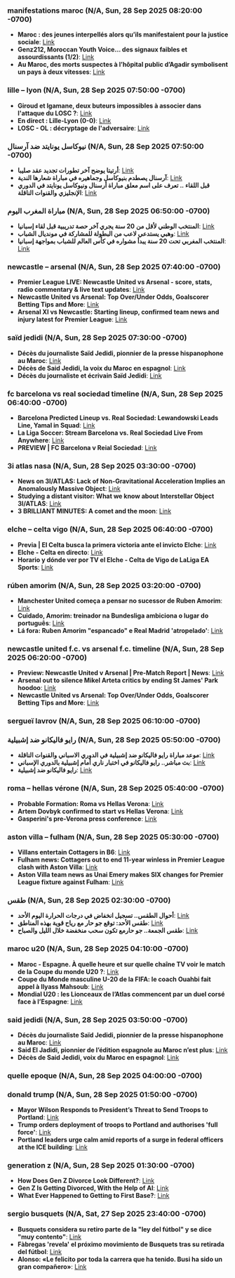 ### manifestations maroc (N/A, Sun, 28 Sep 2025 08:20:00 -0700)

- **Maroc : des jeunes interpellés alors qu’ils manifestaient pour la justice sociale**: [Link](https://www.ouest-france.fr/monde/maroc/maroc-des-jeunes-interpelles-alors-quils-manifestaient-pour-la-justice-sociale-e026d5e4-9c19-11f0-b811-6c36c51f00fc)
- **Genz212, Moroccan Youth Voice... des signaux faibles et assourdissants (1/2)**: [Link](https://medias24.com/2025/09/25/genz212-moroccan-youth-voice-un-signaux-faibles-et-assourdissants-1-2/)
- **Au Maroc, des morts suspectes à l’hôpital public d’Agadir symbolisent un pays à deux vitesses**: [Link](https://www.lemonde.fr/afrique/article/2025/09/23/au-maroc-des-morts-suspectes-a-l-hopital-public-d-agadir-symbolisent-un-pays-a-deux-vitesses_6642488_3212.html)


### lille – lyon (N/A, Sun, 28 Sep 2025 07:50:00 -0700)

- **Giroud et Igamane, deux buteurs impossibles à associer dans l'attaque du LOSC ?**: [Link](https://www.lequipe.fr/Football/Article/Giroud-et-igamane-deux-buteurs-impossibles-a-associer-dans-l-attaque-du-losc/1597258)
- **En direct : Lille-Lyon (0-0)**: [Link](https://www.sofoot.com/articles/en-direct-lille-lyon-2025)
- **LOSC - OL : décryptage de l'adversaire**: [Link](https://www.ol.fr/fr/actualites/losc-ol-decryptage-de-l-adversaire)


### نيوكاسل يونايتد ضد آرسنال (N/A, Sun, 28 Sep 2025 07:50:00 -0700)

- **أرتيتا يوضح آخر تطورات تجديد عقد صليبا**: [Link](https://24.ae/article/920472/%D8%A3%D8%B1%D8%AA%D9%8A%D8%AA%D8%A7-%D9%8A%D9%88%D8%B6%D8%AD-%D8%A2%D8%AE%D8%B1-%D8%AA%D8%B7%D9%88%D8%B1%D8%A7%D8%AA-%D8%AA%D8%AC%D8%AF%D9%8A%D8%AF-%D8%B9%D9%82%D8%AF-%D8%B5%D9%84%D9%8A%D8%A8%D8%A7)
- **آرسنال يصطدم بنيوكاسل وجماهيره في مباراة شعارها الندية**: [Link](https://www.beinsports.com/ar-mena/%D9%83%D8%B1%D8%A9-%D8%A7%D9%84%D9%82%D8%AF%D9%85/%D8%A7%D9%84%D8%AF%D9%88%D8%B1%D9%8A-%D8%A7%D9%84%D8%A5%D9%86%D8%AC%D9%84%D9%8A%D8%B2%D9%8A-%D8%A7%D9%84%D9%85%D9%85%D8%AA%D8%A7%D8%B2/%D8%A7%D9%84%D8%A3%D8%AE%D8%A8%D8%A7%D8%B1-%D8%A7%D9%84%D9%81%D9%8A%D8%AF%D9%8A%D9%88/%D8%A2%D8%B1%D8%B3%D9%86%D8%A7%D9%84-%D9%8A%D8%B5%D8%B7%D8%AF%D9%85-%D8%A8%D9%86%D9%8A%D9%88%D9%83%D8%A7%D8%B3%D9%84-%D9%88%D8%AC%D9%85%D8%A7%D9%87%D9%8A%D8%B1%D9%87-%D9%81%D9%8A-%D9%85%D8%A8%D8%A7%D8%B1%D8%A7%D8%A9-%D8%B4%D8%B9%D8%A7%D8%B1%D9%87%D8%A7-%D8%A7%D9%84%D9%86%D8%AF%D9%8A%D8%A9-2025-09-28)
- **قبل اللقاء .. تعرف على اسم معلق مباراة أرسنال ونيوكاسل يونايتد في الدوري الإنجليزي والقنوات الناقلة**: [Link](https://alkhabarkw.com/5963/%D9%82%D8%A8%D9%84-%D8%A7%D9%84%D9%84%D9%82%D8%A7%D8%A1-%D8%AA%D8%B9%D8%B1%D9%81-%D8%B9%D9%84%D9%89-%D8%A7%D8%B3%D9%85-%D9%85%D8%B9%D9%84%D9%82-%D9%85%D8%A8%D8%A7%D8%B1%D8%A7%D8%A9-%D8%A3%D8%B1/)


### مباراة المغرب اليوم (N/A, Sun, 28 Sep 2025 06:50:00 -0700)

- **المنتخب الوطني لأقل من 20 سنة يجري آخر حصة تدريبية قبل لقاء إسبانيا**: [Link](https://frmf.ma/%D8%A7%D9%84%D9%85%D9%86%D8%AA%D8%AE%D8%A8-%D8%A7%D9%84%D9%88%D8%B7%D9%86%D9%8A-%D9%84%D8%A3%D9%82%D9%84-%D9%85%D9%86-20-%D8%B3%D9%86%D8%A9-%D9%8A%D8%AC%D8%B1%D9%8A-%D8%A2%D8%AE%D8%B1-%D8%AD%D8%B5-6/)
- **وهبي يستدعي لاعب من البطولة للمشاركة في مونديال الشباب**: [Link](https://www.radiomars.ma/%D9%88%D9%87%D8%A8%D9%8A-%D9%8A%D8%B3%D8%AA%D8%AF%D8%B9%D9%8A-%D9%84%D8%A7%D8%B9%D8%A8-%D9%81%D9%8A-%D8%A7%D9%84%D8%A8%D8%B7%D9%88%D9%84%D8%A9-%D9%84%D9%84%D9%85%D8%B4%D8%A7%D8%B1%D9%83%D8%A9-%D9%81/)
- **المنتخب المغربي تحت 20 سنة يبدأ مشواره في كأس العالم للشباب بمواجهة إسبانيا**: [Link](https://m.elbotola.com/article/2025-09-28-11-30-936.html)


### newcastle – arsenal (N/A, Sun, 28 Sep 2025 07:40:00 -0700)

- **Premier League LIVE: Newcastle United vs Arsenal - score, stats, radio commentary & live text updates**: [Link](https://www.bbc.com/sport/football/live/cq8edxevyw3t)
- **Newcastle United vs Arsenal: Top Over/Under Odds, Goalscorer Betting Tips and More**: [Link](https://theplayoffs.news/en/newcastle-united-vs-arsenal-top-over-under-odds-goalscorer-betting-tips/)
- **Arsenal XI vs Newcastle: Starting lineup, confirmed team news and injury latest for Premier League**: [Link](https://www.standard.co.uk/sport/football/arsenal-xi-vs-newcastle-confirmed-team-news-starting-lineup-injury-latest-premier-league-today-b1249862.html)


### saïd jedidi (N/A, Sun, 28 Sep 2025 07:30:00 -0700)

- **Décès du journaliste Saïd Jedidi, pionnier de la presse hispanophone au Maroc**: [Link](https://fr.le360.ma/medias/deces-du-journaliste-said-jedidi-pionnier-de-la-presse-hispanophone-au-maroc_W3D6NDIL5BHE3AHXLTCXB4ADQY/)
- **Décès de Said Jedidi, la voix du Maroc en espagnol**: [Link](https://medias24.com/2025/09/28/deces-de-said-jedidi-voix-du-maroc-en-espagnol/)
- **Décès du journaliste et écrivain Saïd Jedidi**: [Link](https://www.mapexpress.ma/actualite/societe-et-regions/deces-du-journaliste-ecrivain-said-jedidi/)


### fc barcelona vs real sociedad timeline (N/A, Sun, 28 Sep 2025 06:40:00 -0700)

- **Barcelona Predicted Lineup vs. Real Sociedad: Lewandowski Leads Line, Yamal in Squad**: [Link](https://www.si.com/soccer/barcelona-predicted-lineup-vs-real-sociedad-la-liga-9-28-25)
- **La Liga Soccer: Stream Barcelona vs. Real Sociedad Live From Anywhere**: [Link](https://www.cnet.com/tech/services-and-software/la-liga-soccer-stream-barcelona-vs-real-sociedad-live-from-anywhere/)
- **PREVIEW | FC Barcelona v Reial Sociedad**: [Link](https://www.fcbarcelona.com/en/football/first-team/news/4370589/preview-fc-barcelona-v-reial-sociedad)


### 3i atlas nasa (N/A, Sun, 28 Sep 2025 03:30:00 -0700)

- **News on 3I/ATLAS: Lack of Non-Gravitational Acceleration Implies an Anomalously Massive Object**: [Link](https://avi-loeb.medium.com/news-on-3i-atlas-lack-of-non-gravitational-acceleration-implies-an-anomalously-massive-object-7ad320e69cef)
- **Studying a distant visitor: What we know about Interstellar Object 3I/ATLAS**: [Link](https://www.planetary.org/articles/studying-a-distant-visitor-what-we-know-about-interstellar-object-3i-atlas)
- **3 BRILLIANT MINUTES: A comet and the moon**: [Link](https://www.wbay.com/2025/09/25/3-brilliant-minutes-comet-moon/)


### elche – celta vigo (N/A, Sun, 28 Sep 2025 06:40:00 -0700)

- **Previa | El Celta busca la primera victoria ante el invicto Elche**: [Link](https://onefootball.com/es/noticias/previa-el-celta-busca-la-primera-victoria-ante-el-invicto-elche-41729966)
- **Elche - Celta en directo**: [Link](https://www.elmundo.es/deportes/futbol/laliga-ea-sports/elche-celta/2025/09/28/01_0101_20250928_954_176-directo.html)
- **Horario y dónde ver por TV el Elche - Celta de Vigo de LaLiga EA Sports**: [Link](https://www.mundodeportivo.com/horarios/futbol/20250928/1002540409/horario-donde-ver-tv-elche-celta-vigo-laliga-ea-sports.html)


### rúben amorim (N/A, Sun, 28 Sep 2025 03:20:00 -0700)

- **Manchester United começa a pensar no sucessor de Ruben Amorim**: [Link](https://www.flashscore.pt/noticias/futebol-premier-league-manchester-united-comeca-a-pensar-no-sucessor-de-ruben-amorim/zuntUwwA/)
- **Cuidado, Amorim: treinador na Bundesliga ambiciona o lugar do português**: [Link](https://www.abola.pt/noticias/cuidado-amorim-treinador-na-bundesliga-ambiciona-o-lugar-do-portugues-2025092415490487406)
- **Lá fora: Ruben Amorim "espancado" e Real Madrid 'atropelado'**: [Link](https://sapo.pt/artigo/la-fora-ruben-amorim-espancado-e-real-madrid-atropelado-68d8db34ef3e2223c5f525cc)


### newcastle united f.c. vs arsenal f.c. timeline (N/A, Sun, 28 Sep 2025 06:20:00 -0700)

- **Preview: Newcastle United v Arsenal | Pre-Match Report | News**: [Link](https://www.arsenal.com/news/preview-newcastle-united-v-arsenal-3)
- **Arsenal out to silence Mikel Arteta critics by ending St James' Park hoodoo**: [Link](https://www.inkl.com/news/arsenal-out-to-silence-mikel-arteta-critics-by-ending-st-james-park-hoodoo)
- **Newcastle United vs Arsenal: Top Over/Under Odds, Goalscorer Betting Tips and More**: [Link](https://theplayoffs.news/en/newcastle-united-vs-arsenal-top-over-under-odds-goalscorer-betting-tips/)


### sergueï lavrov (N/A, Sun, 28 Sep 2025 06:10:00 -0700)




### رايو فاليكانو ضد إشبيلية (N/A, Sun, 28 Sep 2025 05:50:00 -0700)

- **موعد مباراة رايو فاليكانو ضد إشبيلية في الدوري الاسباني والقنوات الناقلة**: [Link](https://zahraa.mr/5902335/%D9%85%D9%88%D8%B9%D8%AF-%D9%85%D8%A8%D8%A7%D8%B1%D8%A7%D8%A9-%D8%B1%D8%A7%D9%8A%D9%88-%D9%81%D8%A7%D9%84%D9%8A%D9%83%D8%A7%D9%86%D9%88-%D8%B6%D8%AF-%D8%A5%D8%B4%D8%A8%D9%8A%D9%84%D9%8A%D8%A9-%D9%81/)
- **بث مباشر.. رايو فاليكانو في اختبار ناري أمام إشبيلية بالدوري الإسباني**: [Link](https://www.elfagr.org/5225318)
- **رايو فاليكانو ضد إشبيلية**: [Link](https://www.turkeytodey.com/154452/%D8%B1%D8%A7%D9%8A%D9%88-%D9%81%D8%A7%D9%84%D9%8A%D9%83%D8%A7%D9%86%D9%88-%D8%B6%D8%AF-%D8%A5%D8%B4%D8%A8%D9%8A%D9%84%D9%8A%D8%A9/)


### roma – hellas vérone (N/A, Sun, 28 Sep 2025 05:40:00 -0700)

- **Probable Formation: Roma vs Hellas Verona**: [Link](https://www.chiesaditotti.com/roma-matchday-coverage/37341/probable-formation-roma-vs-hellas-verona)
- **Artem Dovbyk confirmed to start vs Hellas Verona**: [Link](https://romapress.net/artem-dovbyk-confirmed-to-start-vs-hellas-verona/)
- **Gasperini's pre-Verona press conference**: [Link](https://www.asroma.com/en/news/74005/gasperinis-pre-verona-press-conference)


### aston villa – fulham (N/A, Sun, 28 Sep 2025 05:30:00 -0700)

- **Villans entertain Cottagers in B6**: [Link](https://www.avfc.co.uk/news/2025/september/28/villans-entertain-cottagers-in-b6/)
- **Fulham news: Cottagers out to end 11-year winless in Premier League clash with Aston Villa**: [Link](https://www.sportsmole.co.uk/football/fulham/news/fulham-out-to-end-11-year-winless-run-in-aston-villa-fixture_582459.html)
- **Aston Villa team news as Unai Emery makes SIX changes for Premier League fixture against Fulham**: [Link](https://www.avillafan.com/39390/aston-villa-team-news-as-unai-emery-makes-six-changes-for-premier-league-fixture-against-fulham/)


### طقس (N/A, Sun, 28 Sep 2025 02:30:00 -0700)

- **أحوال الطقس.. تسجيل انخفاض في درجات الحرارة اليوم الأحد**: [Link](https://ar.telquel.ma/%D8%B7%D9%82%D8%B3-%D8%AD%D8%A7%D8%B1-%D9%86%D8%B3%D8%A8%D9%8A%D8%A7-%D8%A8%D8%A7%D9%84%D8%AC%D9%86%D9%88%D8%A8-%D9%88%D8%B1%D9%8A%D8%A7%D8%AD-%D9%82%D9%88%D9%8A%D8%A9-%D8%A8%D8%A7%D9%84%D8%B3%D9%88/)
- **طقس الأحد: توقع جو حار مع رياح قوية بهذه المناطق**: [Link](https://ar.le360.ma/societe/6BIMG4ONBJGKNMZL4MXHWIPJI4/)
- **طقس الجمعة.. جو حارمع تكون سحب منخفضة خلال الليل والصباح**: [Link](https://www.ahdath.info/article/244453/%D9%85%D8%AC%D8%AA%D9%85%D8%B9/%D9%88%D9%82%D8%A7%D8%A6%D8%B9/%D8%B7%D9%82%D8%B3-%D8%A7%D9%84%D8%AC%D9%85%D8%B9%D8%A9-%D8%AC%D9%88-%D8%AD%D8%A7%D8%B1%D9%85%D8%B9-%D8%AA%D9%83%D9%88%D9%86-%D8%B3%D8%AD%D8%A8-%D9%85%D9%86%D8%AE%D9%81%D8%B6%D8%A9-%D8%AE%D9%84%D8%A7%D9%84-%D8%A7%D9%84%D9%84%D9%8A%D9%84-%D9%88%D8%A7%D9%84%D8%B5%D8%A8%D8%A7%D8%AD)


### maroc u20 (N/A, Sun, 28 Sep 2025 04:10:00 -0700)

- **Maroc - Espagne. À quelle heure et sur quelle chaîne TV voir le match de la Coupe du monde U20 ?**: [Link](https://www.ouest-france.fr/sport/coupe-du-monde/maroc-espagne-a-quelle-heure-et-sur-quelle-chaine-tv-voir-le-match-de-la-coupe-du-monde-u20-80aeef5e-9b9f-11f0-b811-6c36c51f00fc)
- **Coupe du Monde masculine U-20 de la FIFA: le coach Ouahbi fait appel à Ilyass Mahsoub**: [Link](https://frmf.ma/fr/%D8%A7%D9%84%D8%B3%D9%8A%D8%AF-%D9%85%D8%AD%D9%85%D8%AF-%D9%88%D9%87%D8%A8%D9%8A-%D9%8A%D9%88%D8%AC%D9%91%D9%87-%D8%A7%D9%84%D8%AF%D8%B9%D9%88%D8%A9-%D8%A5%D9%84%D9%89-%D8%A5%D9%84%D9%8A%D8%A7%D8%B3/)
- **Mondial U20 : les Lionceaux de l’Atlas commencent par un duel corsé face à l’Espagne**: [Link](https://lematin.ma/sports/mondial-u20-les-lionceaux-commencent-par-un-duel-face-a-lespagne/304279)


### said jedidi (N/A, Sun, 28 Sep 2025 03:50:00 -0700)

- **Décès du journaliste Saïd Jedidi, pionnier de la presse hispanophone au Maroc**: [Link](https://fr.le360.ma/medias/deces-du-journaliste-said-jedidi-pionnier-de-la-presse-hispanophone-au-maroc_W3D6NDIL5BHE3AHXLTCXB4ADQY/)
- **Said El Jadidi, pionnier de l’édition espagnole au Maroc n’est plus**: [Link](https://snrtnews.com/fr/article/said-el-jadidi-pionnier-de-ledition-espagnole-au-maroc-nest-plus-138266)
- **Décès de Said Jedidi, voix du Maroc en espagnol**: [Link](https://medias24.com/2025/09/28/deces-de-said-jedidi-voix-du-maroc-en-espagnol/)


### quelle epoque (N/A, Sun, 28 Sep 2025 04:00:00 -0700)




### donald trump (N/A, Sun, 28 Sep 2025 01:50:00 -0700)

- **Mayor Wilson Responds to President’s Threat to Send Troops to Portland**: [Link](https://www.portland.gov/mayor/keith-wilson/news/2025/9/27/mayor-wilson-responds-presidents-threat-send-troops-portland)
- **Trump orders deployment of troops to Portland and authorises 'full force'**: [Link](https://www.bbc.com/news/articles/cddmn6ge6e2o)
- **Portland leaders urge calm amid reports of a surge in federal officers at the ICE building**: [Link](https://www.opb.org/article/2025/09/26/ice-building-portland-leaders-urge-calm-increase-federal-officers/)


### generation z (N/A, Sun, 28 Sep 2025 01:30:00 -0700)

- **How Does Gen Z Divorce Look Different?**: [Link](https://www.nytimes.com/2025/09/27/style/gen-z-divorce.html)
- **Gen Z Is Getting Divorced, With the Help of AI**: [Link](https://www.cosmopolitan.com/relationships/a66130976/gen-z-divorce-ai/)
- **What Ever Happened to Getting to First Base?**: [Link](https://www.theatlantic.com/family/archive/2025/09/gen-z-sex-dating-language/684357/)


### sergio busquets (N/A, Sat, 27 Sep 2025 23:40:00 -0700)

- **Busquets considera su retiro parte de la "ley del fútbol" y se dice "muy contento"**: [Link](https://es-us.noticias.yahoo.com/deportes/busquets-retiro-ley-f%C3%BAtbol-contento-005737848.html)
- **Fàbregas 'revela' el próximo movimiento de Busquets tras su retirada del fútbol**: [Link](https://www.gazetaexpress.com/es/F%C3%A0bregas-revela-el-pr%C3%B3ximo-movimiento-de-Busquets-tras-retirarse-del-f%C3%BAtbol/)
- **Alonso: «Le felicito por toda la carrera que ha tenido. Busi ha sido un gran compañero»**: [Link](https://fdpradio.com/alonso-le-felicito-por-toda-la-carrera-que-ha-tenido-busi-ha-sido-un-gran-companero/)



